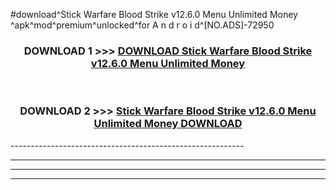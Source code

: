 #download^Stick Warfare Blood Strike v12.6.0 Menu Unlimited Money ^apk^mod^premium^unlocked^for A n d r o i d^[NO.ADS]-72950



<div align="center">

<h3>DOWNLOAD 1 >>> <a href="https://runaway1.web.app/?sq=Stick Warfare Blood Strike v12.6.0 Menu Unlimited Money ">DOWNLOAD Stick Warfare Blood Strike v12.6.0 Menu Unlimited Money </a></h3><br>

<h3>DOWNLOAD 2 >>> <a href="https://runaway1.web.app/?sq=Stick Warfare Blood Strike v12.6.0 Menu Unlimited Money ">Stick Warfare Blood Strike v12.6.0 Menu Unlimited Money  DOWNLOAD </a></h3>

</div>
----------------------------------------------------------

----------------------------------------------------------

----------------------------------------------------------

----------------------------------------------------------



